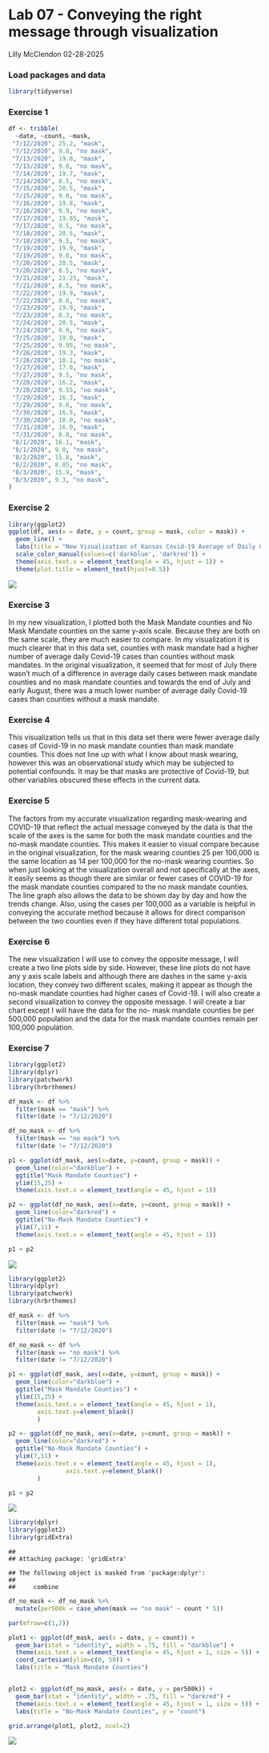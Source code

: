 Lab 07 - Conveying the right message through visualization
================
Lilly McClendon
02-28-2025

### Load packages and data

``` r
library(tidyverse) 
```

### Exercise 1

``` r
df <- tribble(
  ~date, ~count, ~mask,
 "7/12/2020", 25.2, "mask", 
 "7/12/2020", 9.8, "no mask",
 "7/13/2020", 19.8, "mask",
 "7/13/2020", 9.0, "no mask", 
 "7/14/2020", 19.7, "mask", 
 "7/14/2020", 8.5, "no mask",
 "7/15/2020", 20.5, "mask",
 "7/15/2020", 9.8, "no mask", 
 "7/16/2020", 19.8, "mask", 
 "7/16/2020", 9.9, "no mask",
 "7/17/2020", 19.85, "mask",
 "7/17/2020", 9.5, "no mask", 
 "7/18/2020", 20.5, "mask", 
 "7/18/2020", 9.5, "no mask",
 "7/19/2020", 19.9, "mask",
 "7/19/2020", 9.0, "no mask", 
 "7/20/2020", 20.5, "mask", 
 "7/20/2020", 8.5, "no mask",
 "7/21/2020", 21.25, "mask",
 "7/21/2020", 8.5, "no mask", 
 "7/22/2020", 19.9, "mask", 
 "7/22/2020", 8.6, "no mask",
 "7/23/2020", 19.9, "mask",
 "7/23/2020", 8.3, "no mask", 
 "7/24/2020", 20.5, "mask", 
 "7/24/2020", 9.9, "no mask",
 "7/25/2020", 19.0, "mask",
 "7/25/2020", 9.95, "no mask", 
 "7/26/2020", 19.3, "mask", 
 "7/26/2020", 10.1, "no mask",
 "7/27/2020", 17.0, "mask",
 "7/27/2020", 9.5, "no mask",
 "7/28/2020", 16.2, "mask",
 "7/28/2020", 9.55, "no mask",
 "7/29/2020", 16.3, "mask",
 "7/29/2020", 9.6, "no mask",
 "7/30/2020", 16.5, "mask", 
 "7/30/2020", 10.0, "no mask",
 "7/31/2020", 16.0, "mask",
 "7/31/2020", 8.8, "no mask",
 "8/1/2020", 16.1, "mask",
 "8/1/2020", 9.0, "no mask",
 "8/2/2020", 15.8, "mask",
 "8/2/2020", 8.85, "no mask",
 "8/3/2020", 15.9, "mask",
 "8/3/2020", 9.3, "no mask",
)
```

### Exercise 2

``` r
library(ggplot2)
ggplot(df, aes(x = date, y = count, group = mask, color = mask)) +
  geom_line() + 
  labs(title = "New Visualization of Kansas Covid-19 Average of Daily Cases Per 100,000", subtitle = "Mask Mandate Counties vs. No Mask Mandate Counties", caption = "Source: Kansas Department of Health and Environment", x = "Date", y = "Average Daily Cases Per 100,000") + 
  scale_color_manual(values=c('darkblue', 'darkred')) +
  theme(axis.text.x = element_text(angle = 45, hjust = 1)) + 
  theme(plot.title = element_text(hjust=0.5))
```

![](lab-07_files/figure-gfm/kansas-data-new-visualization-1.png)<!-- -->

### Exercise 3

In my new visualization, I plotted both the Mask Mandate counties and No
Mask Mandate counties on the same y-axis scale. Because they are both on
the same scale, they are much easier to compare. In my visualization it
is much clearer that in this data set, counties with mask mandate had a
higher number of average daily Covid-19 cases than counties without mask
mandates. In the original visualization, it seemed that for most of July
there wasn’t much of a difference in average daily cases between mask
mandate counties and no mask mandate counties and towards the end of
July and early August, there was a much lower number of average daily
Covid-19 cases than counties without a mask mandate.

### Exercise 4

This visualization tells us that in this data set there were fewer
average daily cases of Covid-19 in no mask mandate counties than mask
mandate counties. This does not line up with what I know about mask
wearing, however this was an observational study which may be subjected
to potential confounds. It may be that masks are protective of Covid-19,
but other variables obscured these effects in the current data.

### Exercise 5

The factors from my accurate visualization regarding mask-wearing and
COVID-19 that reflect the actual message conveyed by the data is that
the scale of the axes is the same for both the mask mandate counties and
the no-mask mandate counties. This makes it easier to visual compare
because in the original visualization, for the mask wearing counties 25
per 100,000 is the same location as 14 per 100,000 for the no-mask
wearing counties. So when just looking at the visualization overall and
not specifically at the axes, it easily seems as though there are
similar or fewer cases of COVID-19 for the mask mandate counties
compared to the no mask mandate counties. The line graph also allows the
data to be shown day by day and how the trends change. Also, using the
cases per 100,000 as a variable is helpful in conveying the accurate
method because it allows for direct comparison between the two counties
even if they have different total populations.

### Exercise 6

The new visualization I will use to convey the opposite message, I will
create a two line plots side by side. However, these line plots do not
have any y axis scale labels and although there are dashes in the same
y-axis location, they convey two different scales, making it appear as
though the no-mask mandate counties had higher cases of Covid-19. I will
also create a second visualization to convey the opposite message. I
will create a bar chart except I will have the data for the no- mask
mandate counties be per 500,000 population and the data for the mask
mandate counties remain per 100,000 population.

### Exercise 7

``` r
library(ggplot2)
library(dplyr)
library(patchwork)
library(hrbrthemes)

df_mask <- df %>% 
  filter(mask == "mask") %>%
  filter(date != "7/12/2020")

df_no_mask <- df %>% 
  filter(mask == "no mask") %>% 
  filter(date != "7/12/2020")

p1 <- ggplot(df_mask, aes(x=date, y=count, group = mask)) + 
  geom_line(color="darkblue") + 
  ggtitle("Mask Mandate Counties") +
  ylim(15,25) +
  theme(axis.text.x = element_text(angle = 45, hjust = 1)) 

p2 <- ggplot(df_no_mask, aes(x=date, y=count, group = mask)) + 
  geom_line(color="darkred") + 
  ggtitle("No-Mask Mandate Counties") + 
  ylim(7,11) +
  theme(axis.text.x = element_text(angle = 45, hjust = 1))

p1 + p2
```

![](lab-07_files/figure-gfm/kansas-data-opposite-message-visualization-yaxis-labels-1.png)<!-- -->

``` r
library(ggplot2)
library(dplyr)
library(patchwork)
library(hrbrthemes)

df_mask <- df %>% 
  filter(mask == "mask") %>%
  filter(date != "7/12/2020")

df_no_mask <- df %>% 
  filter(mask == "no mask") %>% 
  filter(date != "7/12/2020")

p1 <- ggplot(df_mask, aes(x=date, y=count, group = mask)) + 
  geom_line(color="darkblue") + 
  ggtitle("Mask Mandate Counties") +
  ylim(15,25) +
  theme(axis.text.x = element_text(angle = 45, hjust = 1), 
        axis.text.y=element_blank()
        ) 

p2 <- ggplot(df_no_mask, aes(x=date, y=count, group = mask)) + 
  geom_line(color="darkred") + 
  ggtitle("No-Mask Mandate Counties") + 
  ylim(7,11) +
  theme(axis.text.x = element_text(angle = 45, hjust = 1), 
                axis.text.y=element_blank()
        )

p1 + p2
```

![](lab-07_files/figure-gfm/kansas-data-opposite-message-visualization-1.png)<!-- -->

``` r
library(dplyr)
library(ggplot2)
library(gridExtra)
```

    ## 
    ## Attaching package: 'gridExtra'

    ## The following object is masked from 'package:dplyr':
    ## 
    ##     combine

``` r
df_no_mask <- df_no_mask %>% 
  mutate(per500k = case_when(mask == "no mask" ~ count * 5))

par(mfrow=c(1,2))

plot1 <- ggplot(df_mask, aes(x = date, y = count)) + 
  geom_bar(stat = "identity", width = .75, fill = "darkblue") +
  theme(axis.text.x = element_text(angle = 45, hjust = 1, size = 5)) +
  coord_cartesian(ylim=c(0, 50)) + 
  labs(title = "Mask Mandate Counties") 


plot2 <- ggplot(df_no_mask, aes(x = date, y = per500k)) + 
  geom_bar(stat = "identity", width = .75, fill = "darkred") +
  theme(axis.text.x = element_text(angle = 45, hjust = 1, size = 5)) + 
  labs(title = "No-Mask Mandate Counties", y = "count") 

grid.arrange(plot1, plot2, ncol=2)
```

![](lab-07_files/figure-gfm/new-misleading-visualization-bar-plot-1.png)<!-- -->

